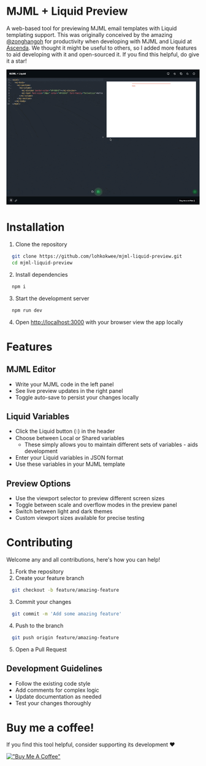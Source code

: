 # MJML + Liquid Preview

A web-based tool for previewing MJML email templates with Liquid templating support. This was originally conceived by the amazing [@zonghangoh](https://github.com/zonghangoh) for productivity when developing with MJML and Liquid at [Ascenda](https://www.ascenda.com/). We thought it might be useful to others, so I added more features to aid developing with it and open-sourced it. If you find this helpful, do give it a star!

![](./public/mini-demo.gif)

# Installation

1. Clone the repository

```bash
  git clone https://github.com/lohkokwee/mjml-liquid-preview.git
  cd mjml-liquid-preview
```

2. Install dependencies

```bash
  npm i
```

3. Start the development server

```bash
  npm run dev
```

4. Open [http://localhost:3000](http://localhost:3000) with your browser view the app locally

# Features

## MJML Editor
- Write your MJML code in the left panel
- See live preview updates in the right panel
- Toggle auto-save to persist your changes locally

## Liquid Variables
* Click the Liquid button (💧) in the header
* Choose between Local or Shared variables
  * These simply allows you to maintain different sets of variables - aids development
* Enter your Liquid variables in JSON format
* Use these variables in your MJML template

## Preview Options
* Use the viewport selector to preview different screen sizes
* Toggle between scale and overflow modes in the preview panel
* Switch between light and dark themes
* Custom viewport sizes available for precise testing


# Contributing

Welcome any and all contributions, here's how you can help!

1. Fork the repository
2. Create your feature branch

```bash
  git checkout -b feature/amazing-feature
```
3. Commit your changes

```bash
  git commit -m 'Add some amazing feature'
```
4. Push to the branch

```bash
  git push origin feature/amazing-feature
```
5. Open a Pull Request

## Development Guidelines
- Follow the existing code style
- Add comments for complex logic
- Update documentation as needed
- Test your changes thoroughly

# Buy me a coffee!
If you find this tool helpful, consider supporting its development ❤️

[!["Buy Me A Coffee"](https://www.buymeacoffee.com/assets/img/custom_images/orange_img.png)](https://www.buymeacoffee.com/kokwee)
